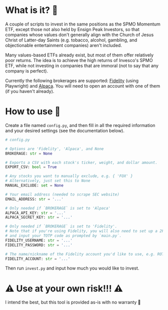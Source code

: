 # What is it? 🤔
A couple of scripts to invest in the same positions as the SPMO Momentum ETF, except those not also held by Ensign Peak Investors, so that companies whose values don't generally align with the Church of Jesus Christ of Latter-day Saints (e.g. tobacco, alcohol, gambling, and objectionable entertainment companies) aren't included.

Many values-based ETFs already exist, but most of them offer relatively poor returns. The idea is to achieve the high returns of Invesco's SPMO ETF, while not investing in companies that are immoral (not to say that any company is perfect).

Currently the following brokerages are supported: [Fidelity](fidelity.com) (using Playwright) and [Alpaca](https://alpaca.markets/). You will need to open an account with one of them (if you haven't already).

# How to use 🔧
Create a file named `config.py`, and then fill in all the required information and your desired settings (see the documentation below).

```py
# config.py

# Options are 'Fidelity', 'Alpaca', and None
BROKERAGE: str = None

# Exports a CSV with each stock's ticker, weight, and dollar amount.
EXPORT_CSV: bool = True

# Any stocks you want to manually exclude, e.g. { 'FOX' }
# Alternatively, just set this to None
MANUAL_EXCLUDE: set = None

# Your email address (needed to scrape SEC website)
EMAIL_ADDRESS: str = '...'

# Only needed if `BROKERAGE` is set to 'Alpaca'
ALPACA_API_KEY: str = '...'
ALPACA_SECRET_KEY: str = '...'

# Only needed if `BROKERAGE` is set to 'Fidelity'.
# Note that if you're using Fidelity, you will also need to set up a 2FA authenticator app,
# and input your TOTP code as prompted by `main.py`.
FIDELITY_USERNAME: str = '...'
FIDELITY_PASSWORD: str = '...'

# The name/nickname of the Fidelity account you'd like to use, e.g. ROTH IRA
FIDELITY_ACCOUNT: str = '...'
```

Then run `invest.py` and input how much you would like to invest.

# ⚠️ Use at your own risk!!! ⚠️
I intend the best, but this tool is provided as-is with no warranty 🙂

